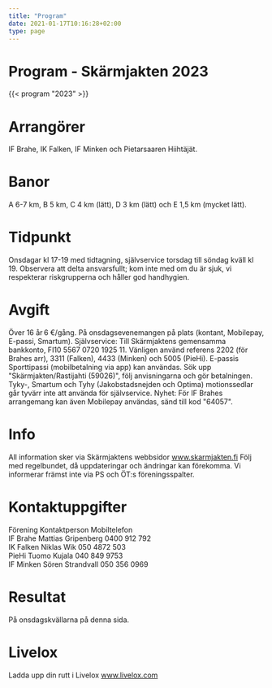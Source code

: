 ```yaml
---
title: "Program"
date: 2021-01-17T10:16:28+02:00
type: page
---
```


# Program - Skärmjakten 2023
   

{{< program "2023" >}}


# Arrangörer

IF Brahe, IK Falken, IF Minken och Pietarsaaren Hiihtäjät.

# Banor

A 6-7 km, B 5 km, C 4 km (lätt), D 3 km (lätt) och E 1,5 km (mycket lätt).

# Tidpunkt 

Onsdagar kl 17-19 med tidtagning, självservice torsdag till söndag kväll kl 19. Observera att delta ansvarsfullt; kom inte med om du är sjuk, vi respekterar riskgrupperna och håller god handhygien.

# Avgift 

Över 16 år 6 €/gång. På onsdagsevenemangen på plats (kontant, Mobilepay, E-passi, Smartum).
Självservice: Till Skärmjaktens gemensamma bankkonto, FI10 5567 0720 1925 11. Vänligen använd referens 2202 (för Brahes arr), 3311 (Falken), 4433 (Minken) och 5005 (PieHi). E-passis Sporttipassi (mobilbetalning via app) kan användas. Sök upp "Skärmjakten/Rastijahti (59026)", följ anvisningarna och gör betalningen. 
Tyky-, Smartum och Tyhy (Jakobstadsnejden och Optima) motionssedlar går tyvärr inte att använda för självservice.
Nyhet: För IF Brahes arrangemang kan även Mobilepay användas, sänd till kod "64057".

# Info 

All information sker via Skärmjaktens webbsidor www.skarmjakten.fi 
Följ med regelbundet, då uppdateringar och ändringar kan förekomma. 
Vi informerar främst inte via PS och ÖT:s föreningsspalter. 

# Kontaktuppgifter

Förening    Kontaktperson       Mobiltelefon  
IF Brahe    Mattias Gripenberg  0400 912 792  
IK Falken   Niklas Wik          050 4872 503  
PieHi       Tuomo Kujala        040 849 9753  
IF Minken   Sören Strandvall    050 356 0969  

# Resultat
På onsdagskvällarna på denna sida.

# Livelox
Ladda upp din rutt i Livelox www.livelox.com
